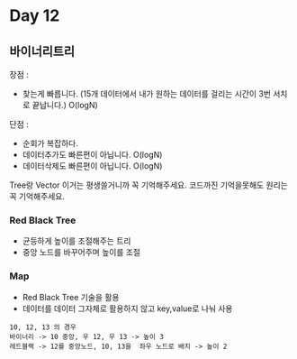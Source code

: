 ﻿# Day 12
## 바이너리트리

장점 : 
 - 찾는게 빠릅니다.
 (15개 데이터에서 내가 원하는 데이터를 걸리는 시간이 3번 서치로 끝납니다.)
 O(logN)

단점 : 
 - 순회가 복잡하다.
 - 데이터추가도 빠른편이 아닙니다.
   O(logN) 
 - 데이터삭제도 빠른편이 아닙니다.
   O(logN)

Tree랑 Vector 이거는 평생쓸거니까 꼭 기억해주세요.
코드까진 기억을못해도 원리는 꼭 기억해주세요.

### Red Black Tree
- 균등하게 높이를 조절해주는 트리
- 중앙 노드를 바꾸어주며 높이를 조절

### Map
- Red Black Tree 기술을 활용
-  데이터를 데이터 그자체로 활용하지 않고 key,value로 나눠 사용

```
10, 12, 13 의 경우
바이너리 -> 10 중앙, 우 12, 우 13 -> 높이 3
레드블랙 -> 12를 중앙노드, 10, 13을  좌우 노드로 배치 -> 높이 2
```